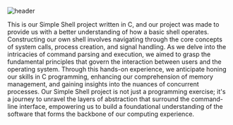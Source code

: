 
![header](https://capsule-render.vercel.app/api?type=cylinder&text=Jordan%20and%20Ivonne's%20Simple%20Shell&animation=blinking&fontSize=40&fontColor=FFFFFF)

This is our Simple Shell project written in C, and our project was made to provide us with a better understanding of how a basic shell operates. Constructing our own shell involves navigating through the core concepts of system calls, process creation, and signal handling. As we delve into the intricacies of command parsing and execution, we aimed to grasp the fundamental principles that govern the interaction between users and the operating system. Through this hands-on experience, we anticipate honing our skills in C programming, enhancing our comprehension of memory management, and gaining insights into the nuances of concurrent processes. Our Simple Shell project is not just a programming exercise; it's a journey to unravel the layers of abstraction that surround the command-line interface, empowering us to build a foundational understanding of the software that forms the backbone of our computing experience.
